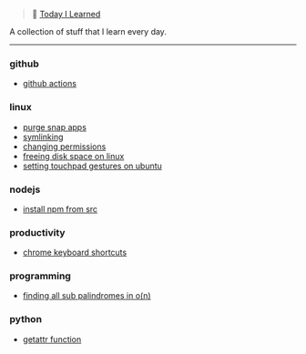 
> 📝 [Today I Learned](https://rishabh.xyz/til/)


A collection of stuff that I learn every day.

---

### github

- [github actions](github/github-actions.md)

### linux

- [purge snap apps](linux/purge-snap-apps.md)
- [symlinking](linux/symlinking.md)
- [changing permissions](linux/changing-permissions.md)
- [freeing disk space on linux](linux/freeing-disk-space-on-linux.md)
- [setting touchpad gestures on ubuntu](linux/setting-touchpad-gestures-on-ubuntu.md)

### nodejs

- [install npm from src](nodejs/install-npm-from-src.md)

### productivity

- [chrome keyboard shortcuts](productivity/chrome-keyboard-shortcuts.md)

### programming

- [finding all sub palindromes in o(n)](programming/Finding-all-sub-palindromes-in-O(N).md)

### python

- [getattr function](python/getattr-function.md)

